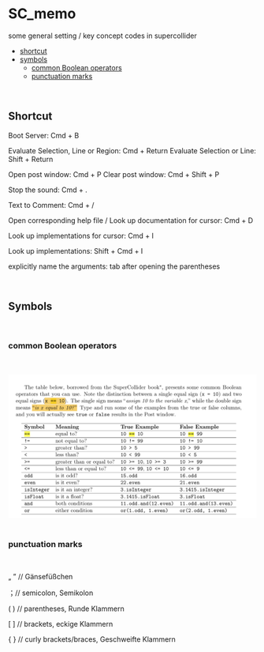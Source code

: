 # SC_memo
some general setting / key concept codes in supercollider

* [shortcut](#shortcut)
* [symbols](#symbols)
  * [common Boolean operators](#common-Boolean-operators)
  * [punctuation marks](#punctuation-marks)


<br>

## Shortcut

Boot Server: Cmd + B

Evaluate Selection, Line or Region: Cmd + Return
Evaluate Selection or Line: Shift + Return

Open post window: Cmd + P
Clear post window: Cmd + Shift + P

Stop the sound: Cmd + .

Text to Comment: Cmd + /

Open corresponding help file / Look up documentation for cursor: Cmd + D

Look up implementations for cursor: Cmd + I

Look up implementations: Shift + Cmd + I

explicitly name the arguments: tab after opening the parentheses

<br>

## Symbols

<br>

### common Boolean operators

<br>

![common Boolean operators](https://github.com/mewithoutnara/sc_-memo/blob/main/general/common%20Boolean%20operators.png) <br>
<br>

### punctuation marks

<br>

„ ” // Gänsefüßchen

；// semicolon, Semikolon

( ) // parentheses, Runde Klammern

[ ] // brackets, eckige Klammern

{ } // curly brackets/braces, Geschweifte Klammern

